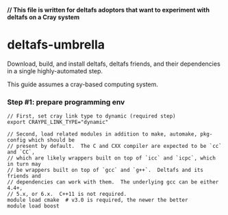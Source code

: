 **// This file is written for deltafs adoptors that want to experiment with deltafs on a Cray system**

# deltafs-umbrella

Download, build, and install deltafs, deltafs friends, and their dependencies in a single highly-automated step.

This guide assumes a cray-based computing system.

### Step #1: prepare programming env

```
// First, set cray link type to dynamic (required step)
export CRAYPE_LINK_TYPE="dynamic"

// Second, load related modules in addition to make, automake, pkg-config which should be
// present by default.  The C and CXX compiler are expected to be `cc` and `CC`,
// which are likely wrappers built on top of `icc` and `icpc`, which in turn may
// be wrappers built on top of `gcc` and `g++`.  Deltafs and its friends and
// dependencies can work with them.  The underlying gcc can be either 4.4+,
// 5.x, or 6.x.  C++11 is not required.
module load cmake  # v3.0 is required, the newer the better
module load boost
```






